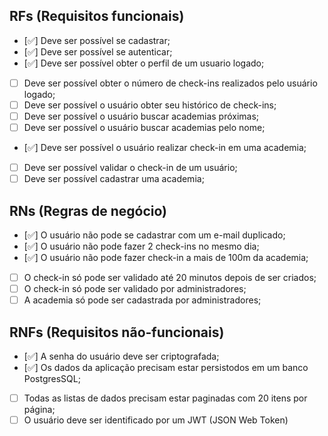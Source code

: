 ## RFs (Requisitos funcionais)

- [✅] Deve ser possível se cadastrar;
- [✅] Deve ser possível se autenticar;
- [✅] Deve ser possível obter o perfil de um usuario logado;
- [ ] Deve ser possível obter o número de check-ins realizados pelo usuário logado;
- [ ] Deve ser possível o usuário obter seu histórico de check-ins;
- [ ] Deve ser possível o usuário buscar academias próximas;
- [ ] Deve ser possível o usuário buscar academias pelo nome;
- [✅] Deve ser possível o usuário realizar check-in em uma academia;
- [ ] Deve ser possível validar o check-in de um usuário;
- [ ] Deve ser possível cadastrar uma academia;

## RNs (Regras de negócio)

- [✅] O usuário não pode se cadastrar com um e-mail duplicado;
- [✅] O usuário não pode fazer 2 check-ins no mesmo dia;
- [✅] O usuário não pode fazer check-in a mais de 100m da academia;
- [ ] O check-in só pode ser validado até 20 minutos depois de ser criados;
- [ ] O check-in só pode ser validado por administradores;  
- [ ] A academia só pode ser cadastrada por administradores;

## RNFs (Requisitos não-funcionais)

- [✅] A senha do usuário deve ser criptografada;
- [✅] Os dados da aplicação precisam estar persistodos em um banco PostgresSQL;
- [ ] Todas as listas de dados precisam estar paginadas com 20 itens por página;
- [ ] O usuário deve ser identificado por um JWT (JSON Web Token)